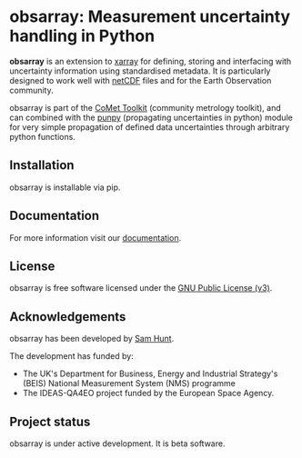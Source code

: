 # obsarray: Measurement uncertainty handling in Python

**obsarray** is an extension to [xarray](https://docs.xarray.dev/en/stable/) for defining, storing and interfacing with uncertainty information using standardised metadata. It is particularly designed to work well with [netCDF](https://www.unidata.ucar.edu/software/netcdf/) files and for the Earth Observation community.

obsarray is part of the [CoMet Toolkit](https://www.comet-toolkit.org) (community metrology toolkit), and can combined with the [punpy](https://punpy.readthedocs.io/en/latest/) (propagating uncertainties in python) module for very simple propagation of defined data uncertainties through arbitrary python functions.

## Installation

obsarray is installable via pip.

## Documentation

For more information visit our [documentation](https://obsarray.readthedocs.io/en/latest).

## License

obsarray is free software licensed under the
[GNU Public License (v3)](./LICENSE).

## Acknowledgements

obsarray has been developed by [Sam Hunt](https://github.com/shunt16).

The development has funded by:

* The UK's Department for Business, Energy and Industrial Strategy's (BEIS) National Measurement System (NMS) programme
* The IDEAS-QA4EO project funded by the European Space Agency.

## Project status

obsarray is under active development. It is beta software.